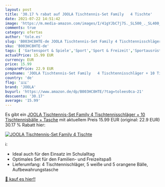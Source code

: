 ```yaml
---
layout: post
title: '30.17 % rabat auf JOOLA Tischtennis-Set Family   4 Tischte'
date: 2021-07-22 14:51:42
image: 'https://m.media-amazon.com/images/I/41gYJbC7j7S._SL500_._SL400_.jpg'
comments: true
category: ofertas
author: 'tole.es'
slug: 'B003HC8HTE-de JOOLA Tischtennis-Set Family 4 Tischtennisschläger + 10...'
sku: 'B003HC8HTE-de'
tags: [ 'Gartensport & Spiele','Sport','Sport & Freizeit','Sportausrüstung & -bekleidung','Tischtennis','Tischtennissets','joola', ]
actualPrice: 15.99 EUR
currency: EUR
price: 15.99
comparePrice: 22.9 EUR
prodname: 'JOOLA Tischtennis-Set Family   4 Tischtennisschläger + 10 Tischtennisbälle + Tasche'
country: 'de'
flag: '🇩🇪'
brand: 'JOOLA'
buyurl: 'https://www.amazon.de/dp/B003HC8HTE/?tag=tolees0ca-21'
descuento: '30.17'
average: '15.99'
---
```


Es gibt ein [JOOLA Tischtennis-Set Family   4 Tischtennisschläger + 10 Tischtennisbälle + Tasche](https://www.amazon.de/dp/B003HC8HTE/?tag=tolees0ca-21) mit aktuellem Preis 15.99 EUR (original: 22.9 EUR) 30.17 % Rabatt hier:

[![JOOLA Tischtennis-Set Family   4 Tischte](https://m.media-amazon.com/images/I/41gYJbC7j7S._SL500_._SL400_.jpg)](https://www.amazon.de/dp/B003HC8HTE/?tag=tolees0ca-21)

ℹ️:

- Ideal auch für den Einsatz im Schulalltag
- Optimales Set für den Familien- und Freizeitspaß
- Lieferumfang: 4 Tischtennischläger, 5 weiße und 5 orangene Bälle, Aufbewahrungstasche

[🛒 kauf es hier!!](https://www.amazon.de/dp/B003HC8HTE/?tag=tolees0ca-21)
